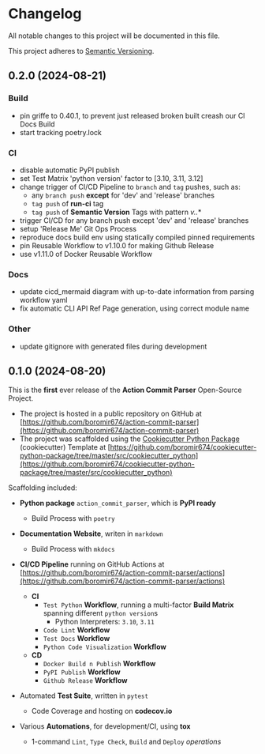 # Changelog

All notable changes to this project will be documented in this file.

This project adheres to [Semantic Versioning](https://semver.org/).


## 0.2.0 (2024-08-21)

### Build
- pin griffe to 0.40.1, to prevent just released broken built creash our CI Docs Build
- start tracking poetry.lock

### CI
- disable automatic PyPI publish
- set Test Matrix 'python version' factor to [3.10, 3.11, 3.12]
- change trigger of CI/CD Pipeline to `branch` and `tag` pushes, such as:
  - any `branch push` **except** for 'dev' and 'release' branches
  - `tag push` of **run-ci** tag
  - `tag push` of **Semantic Version** Tags with pattern **v*.*.*** 
- trigger CI/CD for any branch push except 'dev' and 'release' branches
- setup 'Release Me' Git Ops Process
- reproduce docs build env using statically compiled pinned requirements
- pin Reusable Workflow to v1.10.0 for making Github Release
- use v1.11.0 of Docker Reusable Workflow

### Docs
- update cicd_mermaid diagram with up-to-date information from parsing workflow yaml
- fix automatic CLI API Ref Page generation, using correct module name

### Other
- update gitignore with generated files during development


## 0.1.0 (2024-08-20)

This is the **first** ever release of the **Action Commit Parser** Open-Source Project.
- The project is hosted in a public repository on GitHub at [https://github.com/boromir674/action-commit-parser](https://github.com/boromir674/action-commit-parser)
- The project was scaffolded using the [Cookiecutter Python Package](https://python-package-generator.readthedocs.io/en/master/) (cookiecutter) Template at [https://github.com/boromir674/cookiecutter-python-package/tree/master/src/cookiecutter_python](https://github.com/boromir674/cookiecutter-python-package/tree/master/src/cookiecutter_python)

Scaffolding included:

- **Python package** `action_commit_parser`, which is **PyPI ready**
  - Build Process with `poetry`
- **Documentation Website**, writen in `markdown`
  - Build Process with `mkdocs`

- **CI/CD Pipeline** running on GitHub Actions at [https://github.com/boromir674/action-commit-parser/actions](https://github.com/boromir674/action-commit-parser/actions)
  - **CI**
    - `Test Python` **Workflow**, running a multi-factor **Build Matrix** spanning different `python version`s
      - Python Interpreters: `3.10`, `3.11`
    - `Code Lint` **Workflow**
    - `Test Docs` **Workflow**
    - `Python Code Visualization` **Workflow**
  - **CD**
    - `Docker Build n Publish` **Workflow**
    - `PyPI Publish` **Workflow**
    - `Github Release` **Workflow**

- Automated **Test Suite**, written in `pytest`
  - Code Coverage and hosting on **codecov.io**
- Various **Automations**, for development/CI, using **tox**
  - 1-command `Lint`, `Type Check`, `Build` and `Deploy` *operations*
